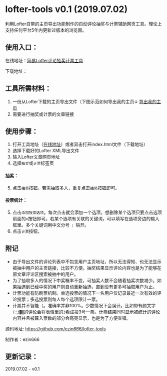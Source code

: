 # lofter-tools v0.1 (2019.07.02)
利用Lofter自带的主页导出功能制作的自动评论抽奖与计票辅助网页工具。理论上支持任何平台5年内更新过版本的浏览器。

## 使用入口：
在线地址：[简易Lofter评论抽奖计票工具](https://ezin666.github.io/lofter-tools/)

下载地址：
## 工具所需材料：
1. 一份从Lofter下载的主页导出文件（下图示范如何导出我的主页↓
[导出我的主页](img/rm-export1.jpg)
2. 需要进行抽奖或计票的文章链接

## 使用步骤：
1. 打开工具地址（[在线地址](https://ezin666.github.io/lofter-tools/)）或者双击打开index.html文件（下载地址）
2. 选择下载好的Lofter XML导出文件
3. 输入Lofter文章网页地址
4. 选择`抽奖`或`计票`标签页
#### 抽奖：
5. 点击`抽奖`按钮。若需抽取多人，重复点击`抽奖`按钮即可。
#### 投票统计：
5. 点击`添加投票选项`。每次点击就会添加一个选项。想删除某个选项只要点击选项前面的`x`按钮即可。若某个选项有关联的关键词，可以填写在选项旁边的输入框里。多个关键词用中文分号 `；` 隔开。
6. 点击`计票`按钮。

## 附记
- 由于导出文件的评论列表中不包含用户主页地址，所以无法得知、也无法显示被抽中用户的主页链接，比较不方便。抽奖结果显示评论内容也是为了能够在原文章评论区搜索被抽中的用户。
- 为了抽取多人的情况下中奖概率不变，可抽奖人数不会随着抽奖次数减少。如果抽选到已经中奖的用户则自动重新抽选，直到没有更多可抽取用户为止。
- 计票功能有防刷票机制。单选投票的情况下一名用户仅记录最近一次有效的评论投票；多选投票则每人每个选项限计一票。
- 计票并不智能（。准确率并非100%。少数情况下会误计。比如带有颜文字`(:3▓▒`的评论会将表情里的`3`看成投3号一票。计票结果同时显示被统计的评论内容并且被算入票数的部分会高亮显示，也是为了方便查错。

源码地址: https://github.com/ezin666/lofter-tools

制作者：ezin666

## 更新记录：
2019.07.02 - v0.1
